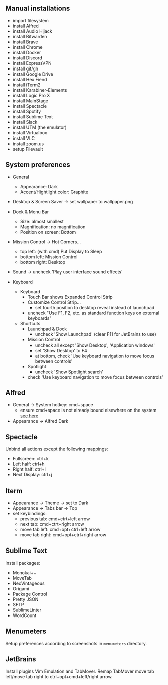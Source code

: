 Manual installations
--------------------

- import filesystem
- install Alfred
- install Audio Hijack
- install Bitwarden 
- install Brave
- install Chrome
- install Docker
- install Discord
- install ExpressVPN
- install git/gh
- install Google Drive
- install Hex Fiend 
- install iTerm2
- install Karabiner-Elements
- install Logic Pro X
- install MainStage
- install Spectacle
- install Spotify
- install Sublime Text
- install Slack
- install UTM (the emulator)
- install Virtualbox
- install VLC
- install zoom.us
- setup Filevault

System preferences
------------------

- General
    - Appearance: Dark
    - Accent/Hightlight color: Graphite

- Desktop & Screen Saver -> set wallpaper to wallpaper.png

- Dock & Menu Bar
    - Size: almost smallest
    - Magnification: no magnification
    - Position on screen: Bottom

- Mission Control -> Hot Corners...
    - top left: (with cmd) Put Display to Sleep
    - bottom left: Mission Control
    - bottom right: Desktop

- Sound -> uncheck 'Play user interface sound effects'

- Keyboard 
    - Keyboard
        - Touch Bar shows Expanded Control Strip
        - Customize Control Strip...
            - set fourth position to desktop reveal instead of launchpad
        - uncheck "Use F1, F2, etc. as standard function keys on external keyboards"
    - Shortcuts
        - Launchpad & Dock
            - uncheck 'Show Launchpad' (clear F11 for JetBrains to use)
        - Mission Control
            - uncheck all except 'Show Desktop', 'Application windows'
            - set 'Show Desktop' to F4
            - at bottom, check 'Use keyboard navigation to move focus between controls'
        - Spotlight
            - uncheck 'Show Spotlight search'
        - check 'Use keyboard navigation to move focus between controls'

Alfred
------

- General -> System hotkey: cmd+space
    - ensure cmd+space is not already bound elsewhere on the system [see here](https://www.alfredapp.com/help/troubleshooting/cmd-space/)
- Appearance -> Alfred Dark

Spectacle
---------

Unbind all actions except the following mappings: 

- Fullscreen: ctrl+k
- Left half: ctrl+h
- Right half: ctrl+l
- Next Display: ctrl+j

Iterm
-----

- Appearance -> Theme -> set to Dark
- Appearance -> Tabs bar -> Top
- set keybindings:
    - previous tab:   cmd+ctrt+left arrow
    - next tab:       cmd+ctrt+right arrow
    - move tab left:  cmd+opt+ctrl+left arrow
    - move tab right: cmd+opt+ctrl+right arrow

Sublime Text
------------

Install packages:

- Monokai++
- MoveTab
- NeoVintageous
- Origami
- Package Control
- Pretty JSON
- SFTP
- SublimeLinter
- WordCount

Menumeters
----------

Setup preferences according to screenshots in `menumeters` directory.

JetBrains
---------

Install plugins Vim Emulation and TabMover. Remap TabMover move tab left/move tab right to ctrl+opt+cmd+left/right arrow.
